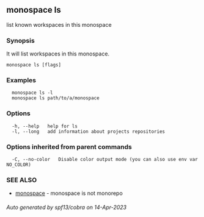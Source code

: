 ## monospace ls

list known workspaces in this monospace

### Synopsis

It will list workspaces in this monospace.

```
monospace ls [flags]
```

### Examples

```
  monospace ls -l
  monospace ls path/to/a/monospace
```

### Options

```
  -h, --help   help for ls
  -l, --long   add information about projects repositories
```

### Options inherited from parent commands

```
  -C, --no-color   Disable color output mode (you can also use env var NO_COLOR)
```

### SEE ALSO

* [monospace](monospace.md)	 - monospace is not monorepo

###### Auto generated by spf13/cobra on 14-Apr-2023
